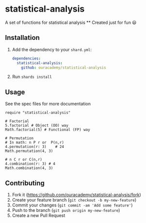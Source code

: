 # statistical-analysis

A set of functions for statistical analysis
** Created just for fun 😃

## Installation

1. Add the dependency to your `shard.yml`:

   ```yaml
   dependencies:
     statistical-analysis:
       github: ouracademy/statistical-analysis
   ```

2. Run `shards install`

## Usage

See the spec files for more documentation

```crystal
require "statistical-analysis"

# Factorial
5.factorial # Object (OO) way
Math.factorial(5) # Functional (FP) way

# Permutation
# In math: n P r or  P(n,r)  
4.permutation(r: 3)    # 24
Math.permutation(4, 3)

# n C r or C(n,r) 
4.combination(r: 3) # 4
Math.combination(4, 3)

```


## Contributing

1. Fork it (<https://github.com/ouracademy/statistical-analysis/fork>)
2. Create your feature branch (`git checkout -b my-new-feature`)
3. Commit your changes (`git commit -am 'Add some feature'`)
4. Push to the branch (`git push origin my-new-feature`)
5. Create a new Pull Request

